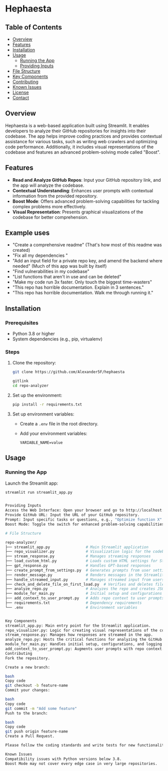# Hephaesta

## Table of Contents
- [Overview](#overview)
- [Features](#features)
- [Installation](#installation)
- [Usage](#usage)
  - [Running the App](#running-the-app)
  - [Providing Inputs](#providing-inputs)
- [File Structure](#file-structure)
- [Key Components](#key-components)
- [Contributing](#contributing)
- [Known Issues](#known-issues)
- [License](#license)
- [Contact](#contact)

## Overview
Hephaesta is a web-based application built using Streamlit. It enables developers to analyze their GitHub repositories for insights into their codebase. The app helps improve coding practices and provides contextual assistance for various tasks, such as writing web crawlers and optimizing code performance. Additionally, it includes visual representations of the codebase and features an advanced problem-solving mode called "Boost".

## Features
- **Read and Analyze GitHub Repos**: Input your GitHub repository link, and the app will analyze the codebase.
- **Contextual Understanding**: Enhances user prompts with contextual information from the provided repository.
- **Boost Mode**: Offers advanced problem-solving capabilities for tackling complex problems more effectively.
- **Visual Representation**: Presents graphical visualizations of the codebase for better comprehension.

## Example uses
- "Create a comprehensive readme" (That's how most of this readme was created)
- "Fix all my dependencies "
- "Add an input field for a private repo key, and amend the backend where needed" (Much of this app was built by itself)
- "Find vulnerabilities in my codebase"
- "List functions that aren't in use and can be deleted"
- "Make my code run 3x faster. Only touch the biggest time-wasters"
- "This repo has horrible documentation. Explain in 3 sentences."
- "This repo has horrible documentation. Walk me through running it."


## Installation

### Prerequisites
- Python 3.8 or higher
- System dependencies (e.g., pip, virtualenv)

### Steps
1. Clone the repository:

    ```bash
    git clone https://github.com/Alexander5F/hephaesta    

    gitlink
    cd repo-analyzer
    ```

2. Set up the environment:

    ```bash
    pip install -r requirements.txt
    ```

3. Set up environment variables:

    - Create a `.env` file in the root directory.
    - Add your environment variables:

      ```
      VARIABLE_NAME=value
      ```

## Usage

### Running the App
Launch the Streamlit app:

```bash
streamlit run streamlit_app.py


Providing Inputs
Access the Web Interface: Open your browser and go to http://localhost:8501.
Provide GitHub URL: Input the URL of your GitHub repository.
Prompt: Input specific tasks or questions, e.g., "Optimize function X" or "Identify security vulnerabilities".
Boost Mode: Toggle the switch for enhanced problem-solving capabilities.

# File Structure

repo-analyzer/
├── streamlit_app.py                # Main Streamlit application
├── repo_visualizer.py              # Visualization logic for the codebase
├── stream_response.py              # Manages streaming responses
├── load_custom_html.py             # Loads custom HTML settings for Streamlit
├── gpt_response.py                 # Handles GPT-based responses
├── create_prompt_from_settings.py  # Generates prompts from user settings
├── render_message.py               # Renders messages in the Streamlit interface
├── handle_streamed_input.py        # Manages streamed input from users
├── check_and_delete_file_on_first_load.py  # Verifies and deletes files on first load
├── analyze_repo.py                 # Analyzes the repo and creates JSON interactions
├── module_for_main.py              # Initial setup and configurations
├── add_context_to_user_prompt.py   # Adds repo context to user prompts
├── requirements.txt                # Dependency requirements
└── .env                            # Environment variables


Key Components
streamlit_app.py: Main entry point for the Streamlit application.
repo_visualizer.py: Logic for creating visual representations of the codebase.
stream_response.py: Manages how responses are streamed in the app.
analyze_repo.py: Hosts the critical functions for analyzing the GitHub repo and transforming the data.
module_for_main.py: Handles initial setup, configurations, and logging.
add_context_to_user_prompt.py: Augments user prompts with repo context.
Contributing
Fork the repository.

Create a new branch:

bash
Copy code
git checkout -b feature-name
Commit your changes:

bash
Copy code
git commit -m "Add some feature"
Push to the branch:

bash
Copy code
git push origin feature-name
Create a Pull Request.

Please follow the coding standards and write tests for new functionalities. Refer to our Contributing Guidelines for more information.

Known Issues
Compatibility issues with Python versions below 3.8.
Boost Mode may not cover every edge case in very large repositories.